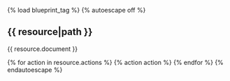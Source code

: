 {% load blueprint_tag %}
{% autoescape off %}
## {{ resource|path }}

{{ resource.document }}

{% for action in resource.actions %}
{% action action %}
{% endfor %}
{% endautoescape %}
